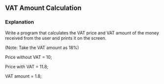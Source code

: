 ## VAT Amount Calculation
### Explanation
Write a program that calculates the VAT price and VAT amount of the money received from the user and prints it on the screen.

(Note: Take the VAT amount as 18%)

Price without VAT = 10;

Price with VAT = 11.8;

VAT amount = 1.8;
